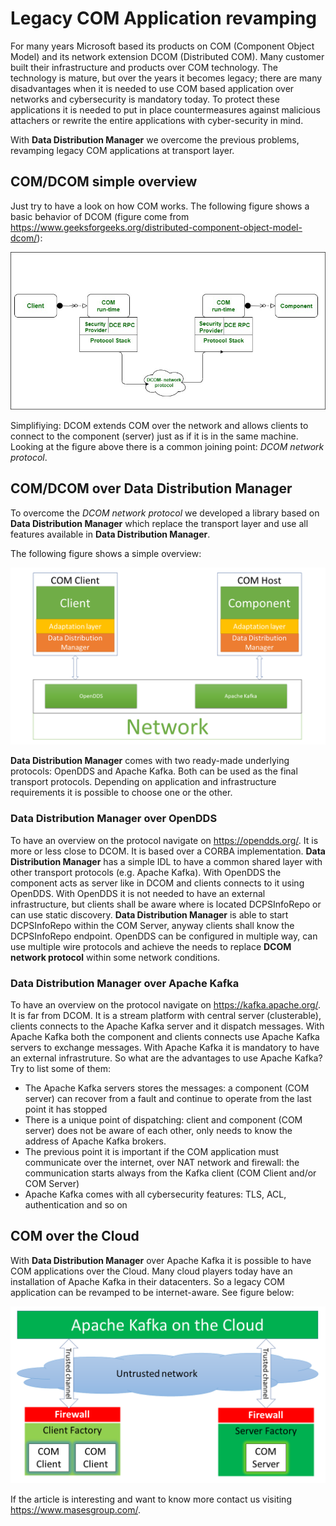 # Legacy COM Application revamping

For many years Microsoft based its products on COM (Component Object Model) and its network extension DCOM (Distributed COM). Many customer built their infrastructure and products over COM technology.
The technology is mature, but over the years it becomes legacy; there are many disadvantages when it is needed to use COM based application over networks and cybersecurity is mandatory today.
To protect these applications it is needed to put in place countermeasures against malicious attachers or rewrite the entire applications with cyber-security in mind.

With **Data Distribution Manager** we overcome the previous problems, revamping legacy COM applications at transport layer.

## COM/DCOM simple overview

Just try to have a look on how COM works. The following figure shows a basic behavior of DCOM (figure come from https://www.geeksforgeeks.org/distributed-component-object-model-dcom/):

![DCOM Architecture](../images/DCOMarchitect.png?raw=true "DCOM Architecture")

Simplifiying: DCOM extends COM over the network and allows clients to connect to the component (server) just as if it is in the same machine.
Looking at the figure above there is a common joining point: _DCOM network protocol_.

## COM/DCOM over **Data Distribution Manager**

To overcome the _DCOM network protocol_ we developed a library based on **Data Distribution Manager** which replace the transport layer and use all features available in **Data Distribution Manager**.

The following figure shows a simple overview:

![DCOM Evolution](../images/DCOM_evoluted.png?raw=true "DCOM Evolution")

**Data Distribution Manager** comes with two ready-made underlying protocols: OpenDDS and Apache Kafka. Both can be used as the final transport protocols.
Depending on application and infrastructure requirements it is possible to choose one or the other.

### **Data Distribution Manager** over OpenDDS 

To have an overview on the protocol navigate on https://opendds.org/.
It is more or less close to DCOM. It is based over a CORBA implementation. **Data Distribution Manager** has a simple IDL to have a common shared layer with other transport protocols (e.g. Apache Kafka). 
With OpenDDS the component acts as server like in DCOM and clients connects to it using OpenDDS. With OpenDDS it is not needed to have an external infrastructure, but clients shall be aware where is located DCPSInfoRepo or can use static discovery. 
**Data Distribution Manager** is able to start DCPSInfoRepo within the COM Server, anyway clients shall know the DCPSInfoRepo endpoint.
OpenDDS can be configured in multiple way, can use multiple wire protocols and achieve the needs to replace __DCOM network protocol__ within some network conditions.

### **Data Distribution Manager** over Apache Kafka 

To have an overview on the protocol navigate on https://kafka.apache.org/.
It is far from DCOM. It is a stream platform with central server (clusterable), clients connects to the Apache Kafka server and it dispatch messages.
With Apache Kafka both the component and clients connects use Apache Kafka servers to exchange messages. With Apache Kafka it is mandatory to have an external infrastruture.
So what are the advantages to use Apache Kafka? Try to list some of them:
* The Apache Kafka servers stores the messages: a component (COM server) can recover from a fault and continue to operate from the last point it has stopped
* There is a unique point of dispatching: client and component (COM server) does not be aware of each other, only needs to know the address of Apache Kafka brokers.
* The previous point it is important if the COM application must communicate over the internet, over NAT network and firewall: the communication starts always from the Kafka client (COM Client and/or COM Server)
* Apache Kafka comes with all cybersecurity features: TLS, ACL, authentication and so on

## COM over the Cloud

With **Data Distribution Manager** over Apache Kafka it is possible to have COM applications over the Cloud. Many cloud players today have an installation of Apache Kafka in their datacenters.
So a legacy COM application can be revamped to be internet-aware. See figure below:

![COM over the Cloud](../images/COM_Cloud.png?raw=true "COM over the Cloud")

If the article is interesting and want to know more contact us visiting https://www.masesgroup.com/.
